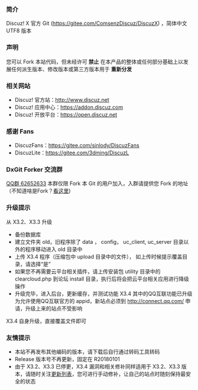 ### **简介** 

Discuz! X 官方 Git (https://gitee.com/ComsenzDiscuz/DiscuzX) ，简体中文 UTF8 版本

### **声明**
您可以 Fork 本站代码，但未经许可 **禁止** 在本产品的整体或任何部分基础上以发展任何派生版本、修改版本或第三方版本用于 **重新分发** 

### **相关网站**
 
- Discuz! 官方站：http://www.discuz.net
- Discuz! 应用中心：https://addon.discuz.com
- Discuz! 开放平台：https://open.discuz.net

### **感谢 Fans**

- DiscuzFans：https://gitee.com/sinlody/DiscuzFans
- DiscuzLite：https://gitee.com/3dming/DiscuzL

### **DxGit Forker 交流群**
[QQ群 62652633](http://shang.qq.com/wpa/qunwpa?idkey=5c7c9ff98ebd001751bcda84b47c77830c554f729c72c247957cd86bdd83aa47) 本群仅限 Fork 本 Git 的用户加入，入群请提供您 Fork 的地址（不知道啥是Fork？[看这里](http://git.mydoc.io/?t=180700))

### **升级提示**
从 X3.2、X3.3 升级
- 备份数据库 
- 建立文件夹 old，旧程序除了 data ，  config， uc_client, uc_server 目录以外的程序移动进入 old 目录中
- 上传 X3.4 程序（压缩包中 upload 目录中的文件）， 如上传时候提示覆盖目录，请选择“是”
- 如果您不再需要云平台相关插件，请上传安装包 utility 目录中的 clearcloud.php 到论坛 install 目录，执行后将会把云平台相关应用进行降级操作
- 升级完毕，进入后台，更新缓存，并测试功能 X3.4
其中的QQ互联功能已升级为允许使用QQ互联官方的 appid，新站点必须到 http://connect.qq.com/ 申请，升级上来的站点不受影响

X3.4 自身升级，直接覆盖文件即可

### **友情提示**
- 本站不再发布其他编码的版本，请下载后自行通过转码工具转码
- Release 版本号不再更新，固定在 R20180101
- 由于 X3.2、X3.3 已停更，X3.4 漏洞和相关修补同样适用于 X3.2、X3.3 版本，请随时关注[更新列表](https://gitee.com/ComsenzDiscuz/DiscuzX/commits/master)，您可进行手动修补，让自己的站点时随刻保持最安全的状态